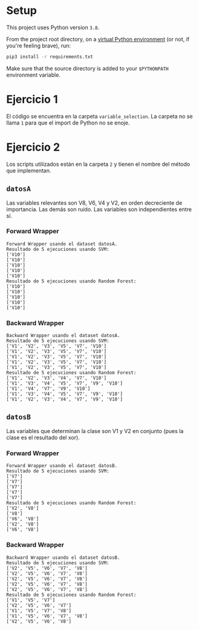 # Setup
This project uses Python version `3.8`.

From the project root directory, on a [virtual Python environment](https://virtualenvwrapper.readthedocs.io/en/latest/) (or not, if you're feeling brave), run:
```bash
pip3 install -r requirements.txt
```

Make sure that the source directory is added to your `$PYTHONPATH` environment variable.

# Ejercicio 1
El código se encuentra en la carpeta `variable_selection`. La carpeta no se llama `1` para que el import de Python no se enoje.

# Ejercicio 2
Los scripts utilizados están en la carpeta `2` y tienen el nombre del método que implementan.

## `datosA`
Las variables relevantes son V8, V6, V4 y V2, en orden decreciente de importancia. Las demás son ruido. Las variables son independientes entre sí.

### Forward Wrapper
```
Forward Wrapper usando el dataset datosA.
Resultado de 5 ejecuciones usando SVM:
['V10']
['V10']
['V10']
['V10']
['V10']
Resultado de 5 ejecuciones usando Random Forest:
['V10']
['V10']
['V10']
['V10']
['V10']
```

### Backward Wrapper
```
Backward Wrapper usando el dataset datosA.
Resultado de 5 ejecuciones usando SVM:
['V1', 'V2', 'V3', 'V5', 'V7', 'V10']
['V1', 'V2', 'V3', 'V5', 'V7', 'V10']
['V1', 'V2', 'V3', 'V5', 'V7', 'V10']
['V1', 'V2', 'V3', 'V5', 'V7', 'V10']
['V1', 'V2', 'V3', 'V5', 'V7', 'V10']
Resultado de 5 ejecuciones usando Random Forest:
['V1', 'V2', 'V3', 'V4', 'V7', 'V10']
['V1', 'V3', 'V4', 'V5', 'V7', 'V9', 'V10']
['V1', 'V4', 'V7', 'V9', 'V10']
['V1', 'V3', 'V4', 'V5', 'V7', 'V9', 'V10']
['V1', 'V2', 'V3', 'V4', 'V7', 'V9', 'V10']
```

## `datosB`
Las variables que determinan la clase son V1 y V2 en conjunto (pues la clase es el resultado del xor).

### Forward Wrapper
```
Forward Wrapper usando el dataset datosB.
Resultado de 5 ejecuciones usando SVM:
['V7']
['V7']
['V7']
['V7']
['V7']
Resultado de 5 ejecuciones usando Random Forest:
['V2', 'V8']
['V8']
['V6', 'V8']
['V2', 'V8']
['V6', 'V8']
```

### Backward Wrapper
```
Backward Wrapper usando el dataset datosB.
Resultado de 5 ejecuciones usando SVM:
['V2', 'V5', 'V6', 'V7', 'V8']
['V2', 'V5', 'V6', 'V7', 'V8']
['V2', 'V5', 'V6', 'V7', 'V8']
['V2', 'V5', 'V6', 'V7', 'V8']
['V2', 'V5', 'V6', 'V7', 'V8']
Resultado de 5 ejecuciones usando Random Forest:
['V1', 'V5', 'V7']
['V2', 'V5', 'V6', 'V7']
['V1', 'V5', 'V7', 'V8']
['V1', 'V5', 'V6', 'V7', 'V8']
['V2', 'V5', 'V6', 'V8']
```